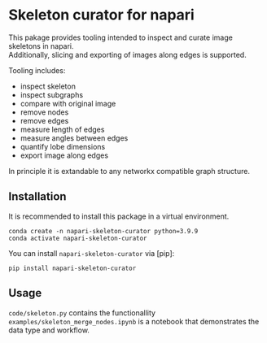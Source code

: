 # Skeleton curator for napari

This pakage provides tooling intended to inspect and curate image skeletons in napari.  
Additionally, slicing and exporting of images along edges is supported.

Tooling includes:
- inspect skeleton
- inspect subgraphs
- compare with original image
- remove nodes
- remove edges
- measure length of edges
- measure angles between edges
- quantify lobe dimensions
- export image along edges


In principle it is extandable to any networkx compatible graph structure. 



## Installation
It is recommended to install this package in a virtual environment.

    conda create -n napari-skeleton-curator python=3.9.9  
    conda activate napari-skeleton-curator

You can install `napari-skeleton-curator` via [pip]:

    pip install napari-skeleton-curator

## Usage
`code/skeleton.py` contains the functionallity  
`examples/skeleton_merge_nodes.ipynb` is a notebook that demonstrates the data type and workflow.